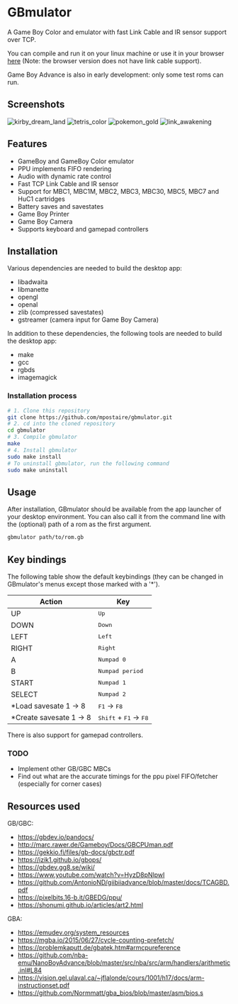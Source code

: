 # GBmulator
A Game Boy Color and emulator with fast Link Cable and IR sensor support over TCP.

You can compile and run it on your linux machine or use it in your browser [here](https://mpostaire.github.io/gbmulator) (Note: the browser version does not have link cable support).

Game Boy Advance is also in early development: only some test roms can run.

## Screenshots

![kirby_dream_land](images/kirby_dream_land.png)
![tetris_color](images/tetris_color.png)
![pokemon_gold](images/pokemon_gold.png)
![link_awakening](images/link_awakening.png)

## Features

- GameBoy and GameBoy Color emulator
- PPU implements FIFO rendering
- Audio with dynamic rate control
- Fast TCP Link Cable and IR sensor
- Support for MBC1, MBC1M, MBC2, MBC3, MBC30, MBC5, MBC7 and HuC1 cartridges
- Battery saves and savestates
- Game Boy Printer
- Game Boy Camera
- Supports keyboard and gamepad controllers

## Installation

Various dependencies are needed to build the desktop app:

- libadwaita
- libmanette
- opengl
- openal
- zlib (compressed savestates)
- gstreamer (camera input for Game Boy Camera)

In addition to these dependencies, the following tools are needed to build the desktop app:

- make
- gcc
- rgbds
- imagemagick

### Installation process

```sh
# 1. Clone this repository
git clone https://github.com/mpostaire/gbmulator.git
# 2. cd into the cloned repository
cd gbmulator
# 3. Compile gbmulator
make
# 4. Install gbmulator
sudo make install
# To uninstall gbmulator, run the following command
sudo make uninstall
```

## Usage
After installation, GBmulator should be available from the app launcher of your desktop environment.
You can also call it from the command line with the (optional) path of a rom as the first argument.
```sh
gbmulator path/to/rom.gb
```

## Key bindings

The following table show the default keybindings (they can be changed in GBmulator's menus except those marked with a '*').

| Action                 | Key                                              |
| ---------------------- | ------------------------------------------------ |
| UP                     | <kbd>Up</kbd>                                    |
| DOWN                   | <kbd>Down</kbd>                                  |
| LEFT                   | <kbd>Left</kbd>                                  |
| RIGHT                  | <kbd>Right</kbd>                                 |
| A                      | <kbd>Numpad 0</kbd>                              |
| B                      | <kbd>Numpad period</kbd>                         |
| START                  | <kbd>Numpad 1</kbd>                              |
| SELECT                 | <kbd>Numpad 2</kbd>                              |
| *Load savesate 1 → 8   | <kbd>F1</kbd> → <kbd>F8</kbd>                    |
| *Create savesate 1 → 8 | <kbd>Shift</kbd> + <kbd>F1</kbd> → <kbd>F8</kbd> |

There is also support for gamepad controllers.

### TODO

- Implement other GB/GBC MBCs
- Find out what are the accurate timings for the ppu pixel FIFO/fetcher (especially for corner cases)

## Resources used

GB/GBC:

- https://gbdev.io/pandocs/
- http://marc.rawer.de/Gameboy/Docs/GBCPUman.pdf
- https://gekkio.fi/files/gb-docs/gbctr.pdf
- https://izik1.github.io/gbops/
- https://gbdev.gg8.se/wiki/
- https://www.youtube.com/watch?v=HyzD8pNlpwI
- https://github.com/AntonioND/giibiiadvance/blob/master/docs/TCAGBD.pdf
- https://pixelbits.16-b.it/GBEDG/ppu/
- https://shonumi.github.io/articles/art2.html

GBA:

- https://emudev.org/system_resources
- https://mgba.io/2015/06/27/cycle-counting-prefetch/
- https://problemkaputt.de/gbatek.htm#armcpureference
- https://github.com/nba-emu/NanoBoyAdvance/blob/master/src/nba/src/arm/handlers/arithmetic.inl#L84
- https://vision.gel.ulaval.ca/~jflalonde/cours/1001/h17/docs/arm-instructionset.pdf
- https://github.com/Normmatt/gba_bios/blob/master/asm/bios.s
